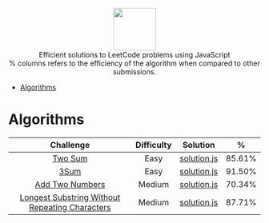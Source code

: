 <p align="center">
    <a href="https://leetcode.com/kylebonar/">
        <img height=85 src="https://discuss.leetcode.com/assets/uploads/system/site-logo.png?v=qgb1lp804jg">
    </a>
    <br>Efficient solutions to LeetCode problems using JavaScript
    <br>% columns refers to the efficiency of the algorithm when compared to other submissions.
</p>

* [Algorithms](#algorithms)



# Algorithms

|                                                Challenge                                                | Difficulty |                                                                                   Solution                                                                                  |     %     |
|:-------------------------------------------------------------------------------------------------------:|:----------:|:---------------------------------------------------------------------------------------------------------------------------------------------------------------------------:|:-------:|
| [Two Sum](https://leetcode.com/problems/two-sum/)                                    |    Easy     | [solution.js](https://github.com/KyleBonar/leetcode-solutions/blob/master/Algorithms/Easy/3Sum/solution.js)                       |    85.61%    |
| [3Sum](https://leetcode.com/problems/3sum/description/)                                       |    Easy     | [solution.js](https://github.com/KyleBonar/leetcode-solutions/blob/master/Algorithms/Easy/Two%20Sum/solution.js)                           |    91.50%    |
| [Add Two Numbers](https://leetcode.com/problems/add-two-numbers/description/)                                         |    Medium   | [solution.js](https://github.com/KyleBonar/leetcode-solutions/blob/master/Algorithms/Medium/Add%20Two%20Numbers/solution.js)                              |    70.34%    |
| [Longest Substring Without Repeating Characters](https://leetcode.com/problems/longest-substring-without-repeating-characters/description/)      |    Medium   | [solution.js](https://github.com/KyleBonar/leetcode-solutions/blob/master/Algorithms/Medium/Longest%20Substring%20Without%20Repeating%20Characters/solution.js)  |    87.71%    |
